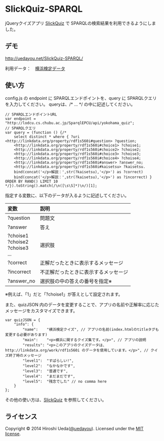 # SlickQuiz-SPARQL

jQueryクイズアプリ [SlickQuiz](https://github.com/jewlofthelotus/SlickQuiz) で SPARQLの検索結果を利用できるようにしました。

## デモ

<http://uedayou.net/SlickQuiz-SPARQL/>

利用データ：　[横浜検定データ](http://linkdata.org/work/rdf1s560i)

## 使い方

config.js の endpoint に SPARQLエンドポイントを、query に SPARQLクエリを入力してください。
queryは、/* ... */ の中に記述してください。

	// SPARQLエンドポイントURL
	var endpoint = "http://lodcu.cs.chubu.ac.jp/SparqlEPCU/api/yokohama_quiz";
	// SPARQLクエリ
	var query = (function () {/*
		select distinct * where { ?uri <http://linkdata.org/property/rdf1s560i#question> ?question;
		<http://linkdata.org/property/rdf1s560i#choice1> ?choise1;
		<http://linkdata.org/property/rdf1s560i#choice2> ?choise2;
		<http://linkdata.org/property/rdf1s560i#choice3> ?choise3;
		<http://linkdata.org/property/rdf1s560i#choice4> ?choise4;
		<http://linkdata.org/property/rdf1s560i#answer> ?answer_no;
		<http://linkdata.org/property/rdf1s560i#kaisetsu> ?kaisetsu.
		bind(concat('</p>解説：',str(?kaisetsu),'</p>') as ?correct)
		bind(concat('</p>解説：',str(?kaisetsu),'</p>') as ?incorrect) } ORDER BY RAND() LIMIT 10
	*/}).toString().match(/\n([\s\S]*)\n/)[1];

指定する変数に、以下のデータが入るように記述してください。


|変数|説明|
|:----------|:--------------|
|?question|問題文|
|?answer|答え|
|?choise1<br> ?choise2<br> ?choise3<br> ...|選択肢|
|?correct|正解だったときに表示するメッセージ|
|?incorrect|不正解だったときに表示するメッセージ|
|?answer_no|選択肢の中の答えの番号を指定※|

※例えば、「1」だと「?choise1」が答えとして設定されます。

また、quizJSON 内のデータを変更することで、アプリの名前や正解率に応じたメッセージをカスタマイズできます。

	var quizJSON = {
    	"info": {
        	"name":    "横浜検定クイズ", // アプリの名前(index.htmlのtitleタグも変更する必要があります)
        	"main":    "<p>横浜に関するクイズ集です。</p>", // アプリの説明
        	"results": "<p>このアプリのクイズデータは、http://linkdata.org/work/rdf1s560i のデータを使用しています。</p>", // クイズ終了時のメッセージ
        	"level1":  "すばらしい!",
        	"level2":  "なかなかです",
        	"level3":  "普通です",
        	"level4":  "まだまだです",
        	"level5":  "残念でした" // no comma here
    	}
	};


その他の使い方は、[SlickQuiz](https://github.com/jewlofthelotus/SlickQuiz) を参照してください。

## ライセンス

Copyright &copy; 2014 Hiroshi Ueda([@uedayou](https://twitter.com/uedayou)). Licensed under the [MIT license](http://www.opensource.org/licenses/mit-license.php).
